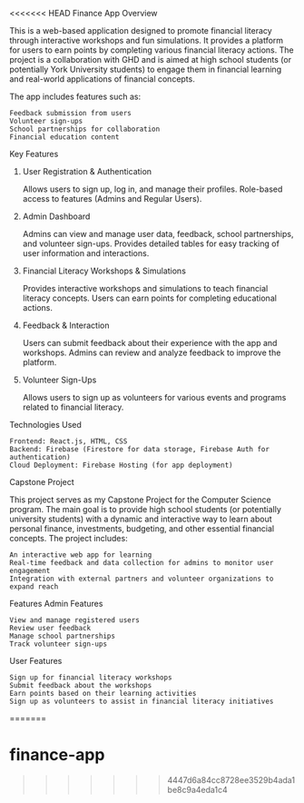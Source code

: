<<<<<<< HEAD
Finance App
Overview

This is a web-based application designed to promote financial literacy through interactive workshops and fun simulations. It provides a platform for users to earn points by completing various financial literacy actions. The project is a collaboration with GHD and is aimed at high school students (or potentially York University students) to engage them in financial learning and real-world applications of financial concepts.

The app includes features such as:

    Feedback submission from users
    Volunteer sign-ups
    School partnerships for collaboration
    Financial education content

Key Features
1. User Registration & Authentication

    Allows users to sign up, log in, and manage their profiles.
    Role-based access to features (Admins and Regular Users).

2. Admin Dashboard

    Admins can view and manage user data, feedback, school partnerships, and volunteer sign-ups.
    Provides detailed tables for easy tracking of user information and interactions.

3. Financial Literacy Workshops & Simulations

    Provides interactive workshops and simulations to teach financial literacy concepts.
    Users can earn points for completing educational actions.

4. Feedback & Interaction

    Users can submit feedback about their experience with the app and workshops.
    Admins can review and analyze feedback to improve the platform.

5. Volunteer Sign-Ups

    Allows users to sign up as volunteers for various events and programs related to financial literacy.

Technologies Used

    Frontend: React.js, HTML, CSS
    Backend: Firebase (Firestore for data storage, Firebase Auth for authentication)
    Cloud Deployment: Firebase Hosting (for app deployment)

Capstone Project

This project serves as my Capstone Project for the Computer Science program. The main goal is to provide high school students (or potentially university students) with a dynamic and interactive way to learn about personal finance, investments, budgeting, and other essential financial concepts. The project includes:

    An interactive web app for learning
    Real-time feedback and data collection for admins to monitor user engagement
    Integration with external partners and volunteer organizations to expand reach

Features
Admin Features

    View and manage registered users
    Review user feedback
    Manage school partnerships
    Track volunteer sign-ups

User Features

    Sign up for financial literacy workshops
    Submit feedback about the workshops
    Earn points based on their learning activities
    Sign up as volunteers to assist in financial literacy initiatives
=======
# finance-app
>>>>>>> 4447d6a84cc8728ee3529b4ada1be8c9a4eda1c4

